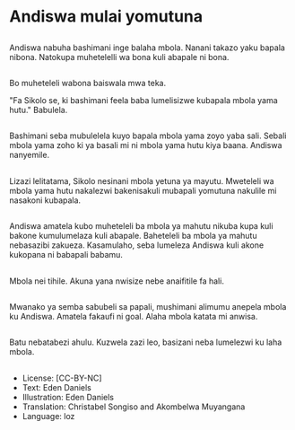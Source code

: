 # Andiswa mulai yomutuna

##
Andiswa nabuha bashimani inge balaha mbola. Nanani takazo yaku bapala nibona. Natokupa muhetelelli wa bona kuli abapale ni bona.

##
Bo muheteleli wabona baiswala mwa teka.

"Fa Sikolo se, ki bashimani feela baba lumelisizwe kubapala mbola yama hutu." Babulela.

##
Bashimani seba mubulelela kuyo bapala mbola yama zoyo yaba sali.
Sebali mbola yama zoho ki ya basali mi ni mbola yama hutu kiya baana. Andiswa nanyemile.

##
Lizazi lelitatama, Sikolo nesinani mbola yetuna ya mayutu. Mweteleli wa mbola yama hutu nakalezwi bakenisakuli mubapali yomutuna nakulile mi nasakoni kubapala.

##
Andiswa amatela kubo muheteleli ba mbola ya mahutu nikuba kupa kuli bakone kumulumelaza kuli abapale. Baheteleli ba mbola ya mahutu nebasazibi zakueza. Kasamulaho, seba lumeleza Andiswa kuli akone kukopana ni babapali babamu.

##
Mbola nei tihile. Akuna yana nwisize nebe anaifitile fa hali.

##
Mwanako ya semba sabubeli sa papali, mushimani alimumu anepela mbola ku Andiswa. Amatela fakaufi ni goal. Alaha mbola katata mi anwisa.

##
Batu nebatabezi ahulu. Kuzwela zazi leo, basizani neba lumelezwi ku laha mbola.

##
* License: [CC-BY-NC]
* Text: Eden Daniels
* Illustration: Eden Daniels
* Translation: Christabel Songiso and Akombelwa Muyangana
* Language: loz

